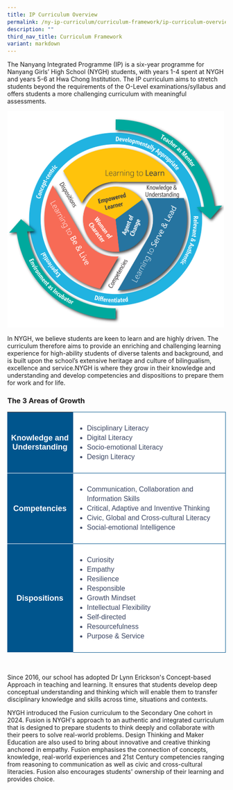 ```yaml
---
title: IP Curriculum Overview
permalink: /ny-ip-curriculum/curriculum-framework/ip-curriculum-overview/
description: ""
third_nav_title: Curriculum Framework
variant: markdown
---
```

The Nanyang Integrated Programme (IP) is a six-year programme for Nanyang Girls’ High School (NYGH) students, with years 1-4 spent at NYGH and years 5-6 at Hwa Chong Institution. The IP curriculum aims to stretch students beyond the requirements of the O-Level examinations/syllabus and offers students a more challenging curriculum with meaningful assessments.

<img style="width:500px" src="/images/NYGH_Curriculum_Framework.png">
<br>

In NYGH, we believe students are keen to learn and are highly driven. The curriculum therefore aims to provide an enriching and challenging learning experience for high-ability students of diverse talents and background, and is built upon the school’s extensive heritage and culture of bilingualism, excellence and service.NYGH is where they grow in their knowledge and understanding and develop competencies and dispositions to prepare them for work and for life.


### The 3 Areas of Growth
<style type="text/css">
.tg  {border-collapse:collapse;border-spacing:0;}
.tg td{ font-family:Arial, sans-serif; overflow:hidden;padding:10px 5px;word-break:normal;}
.tg .th-30{ background-color:#00558D; color:#FFF;text-align:center;vertical-align:top;font-size:18px; vertical-align: middle; width:30%;border-bottom:1px solid #FFF !important; font-weight:bold; }
.tg .tg-70{background-color:#FFF;color:#3c4764;text-align:left;vertical-align:middle; border:1px solid #00558D !important; border-right:1px solid #00558D !important; font-size:16px !important;  width:70%;}	
.tg ul li {line-height:22px; font-size:16px !important;}	
.tg ul li:last-child {margin-bottom:0px !important;}	
</style>


<table class="tg">  
<tbody>
<tr>
    <td class="th-30">Knowledge and Understanding</td>
		<td class="tg-70">		
			<ul>
				<li>Disciplinary Literacy</li>
				<li>Digital Literacy</li>
				<li>Socio-emotional Literacy</li>
				<li>Design Literacy</li>
			</ul>	
		</td>
</tr>
<tr>
    <td class="th-30">Competencies</td>
		<td class="tg-70">		
			<ul>
				<li>Communication, Collaboration and Information Skills</li>
				<li>Critical, Adaptive and Inventive Thinking</li>
				<li>Civic, Global and Cross-cultural Literacy</li>
				<li>Social-emotional Intelligence</li>
			</ul>	
		</td>
</tr>
	<tr>
    <td class="th-30">Dispositions</td>
		<td class="tg-70">		
			<ul>
				<li>Curiosity</li>
				<li>Empathy</li>
				<li>Resilience</li>
				<li>Responsible</li>
				<li>Growth Mindset</li>
				<li>Intellectual Flexibility</li>
				<li>Self-directed</li>
				<li>Resourcefulness</li>
				<li>Purpose &amp; Service</li>
			</ul>	
		</td>
</tr>
</tbody>
</table>
<br><br>
Since 2016, our school has adopted Dr Lynn Erickson's Concept-based Approach in teaching and learning. It ensures that students develop deep conceptual understanding and thinking which will enable them to transfer disciplinary knowledge and skills across time, situations and contexts. 

NYGH introduced the Fusion curriculum to the Secondary One cohort in 2024. Fusion is NYGH's approach to an authentic and integrated curriculum that is designed to prepare students to think deeply and collaborate with their peers to solve real-world problems. Design Thinking and Maker Education are also used to bring about innovative and creative thinking anchored in empathy. Fusion emphasises the connection of concepts, knowledge, real-world experiences and 21st Century competencies ranging from reasoning to communication as well as civic and cross-cultural literacies. Fusion also encourages students' ownership of their learning and provides choice.